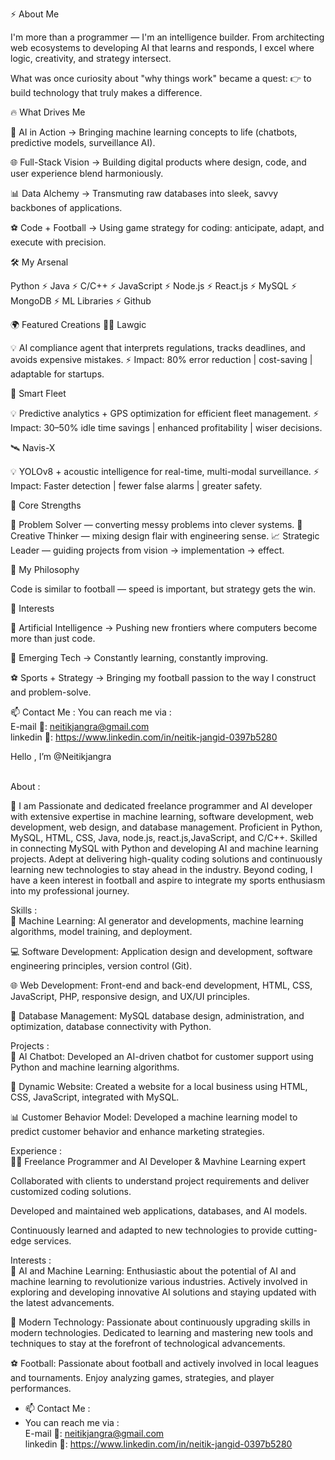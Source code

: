⚡ About Me

I'm more than a programmer — I'm an intelligence builder.
From architecting web ecosystems to developing AI that learns and responds, I excel where logic, creativity, and strategy intersect.

What was once curiosity about "why things work" became a quest:
👉  to build technology that truly makes a difference.

🔥 What Drives Me

🤖 AI in Action → Bringing machine learning concepts to life (chatbots, predictive models, surveillance AI).

🌐 Full-Stack Vision → Building digital products where design, code, and user experience blend harmoniously.

📊 Data Alchemy → Transmuting raw databases into sleek, savvy backbones of applications.

⚽ Code + Football → Using game strategy for coding: anticipate, adapt, and execute with precision.

🛠 My Arsenal

Python ⚡ Java ⚡ C/C++ ⚡ JavaScript ⚡ Node.js ⚡ React.js ⚡ MySQL ⚡ MongoDB ⚡ ML Libraries ⚡ Github

🌍 Featured Creations
🧑‍⚖️ Lawgic

💡 AI compliance agent that interprets regulations, tracks deadlines, and avoids expensive mistakes.
⚡ Impact: 80% error reduction | cost-saving | adaptable for startups.

🚚  Smart Fleet

💡 Predictive analytics + GPS optimization for efficient fleet management.
⚡ Impact: 30–50% idle time savings | enhanced profitability | wiser decisions.

 🛰 Navis-X

💡 YOLOv8 + acoustic intelligence for real-time, multi-modal surveillance.
⚡ Impact: Faster detection | fewer false alarms | greater safety.

🎯 Core Strengths

🧩 Problem Solver — converting messy problems into clever systems.
🎨 Creative Thinker — mixing design flair with engineering sense.
📈 Strategic Leader — guiding projects from vision → implementation → effect.

🧠 My Philosophy

Code is similar to football — speed is important, but strategy gets the win.

 🚀 Interests

 🤖  Artificial Intelligence → Pushing new frontiers where computers become more than just code.

 🔧 Emerging Tech → Constantly learning, constantly improving.

⚽ Sports + Strategy → Bringing my football passion to the way I construct and problem-solve.
 
 
📫 Contact Me :
 You can reach me via : <br>
     E-mail  📧: neitikjangra@gmail.com  <br>
     linkedin 📇: https://www.linkedin.com/in/neitik-jangid-0397b5280 
 
 
 
 
 
 
 
 
 
 
 
 
 
 
 
 
 
 
 
 
 
 
 
 
 
 
 
 
 
 
 
 
 
 
 
 
 
 
 
 
 
 Hello , I’m @Neitikjangra <br>

<br> 
About : <br>

💼  I am Passionate and dedicated freelance programmer and AI developer with extensive expertise in machine learning, software development, web development, web design, and database management. Proficient in Python, MySQL, HTML, CSS, Java, node.js, react.js,JavaScript, and C/C++. Skilled in connecting MySQL with Python and developing AI and machine learning projects. Adept at delivering high-quality coding solutions and continuously learning new technologies to stay ahead in the industry. Beyond coding, I have a keen interest in football and aspire to integrate my sports enthusiasm into my professional journey.

Skills : <br>
🧠 Machine Learning: AI generator and developments, machine learning algorithms, model training, and deployment.

💻 Software Development: Application design and development, software engineering principles, version control (Git).

🌐 Web Development: Front-end and back-end development, HTML, CSS, JavaScript, PHP, responsive design, and UX/UI principles.

💾 Database Management: MySQL database design, administration, and optimization, database connectivity with Python.

Projects : <br>
🤖 AI Chatbot: Developed an AI-driven chatbot for customer support using Python and machine learning algorithms.

🌟 Dynamic Website: Created a website for a local business using HTML, CSS, JavaScript, integrated with MySQL.

📊 Customer Behavior Model: Developed a machine learning model to predict customer behavior and enhance marketing strategies.

Experience : <br>
👨‍💻 Freelance Programmer and AI Developer & Mavhine Learning expert

Collaborated with clients to understand project requirements and deliver customized coding solutions.

Developed and maintained web applications, databases, and AI models.

Continuously learned and adapted to new technologies to provide cutting-edge services.

Interests : <br>
🧠 AI and Machine Learning: Enthusiastic about the potential of AI and machine learning to revolutionize various industries. Actively involved in exploring and developing innovative AI solutions and staying updated with the latest advancements.

🔧 Modern Technology: Passionate about continuously upgrading skills in modern technologies. Dedicated to learning and mastering new tools and techniques to stay at the forefront of technological advancements.

⚽ Football: Passionate about football and actively involved in local leagues and tournaments. Enjoy analyzing games, strategies, and player performances.
  
- 📫 Contact Me :
- You can reach me via : <br>
     E-mail  📧: neitikjangra@gmail.com  <br>
     linkedin 📇: https://www.linkedin.com/in/neitik-jangid-0397b5280

 

<!---
Neitikjangra/Neitikjangra is a ✨ special ✨ repository because its `README.md` (this file) appears on your GitHub profile.
You can click the Preview link to take a look at your changes.
--->
